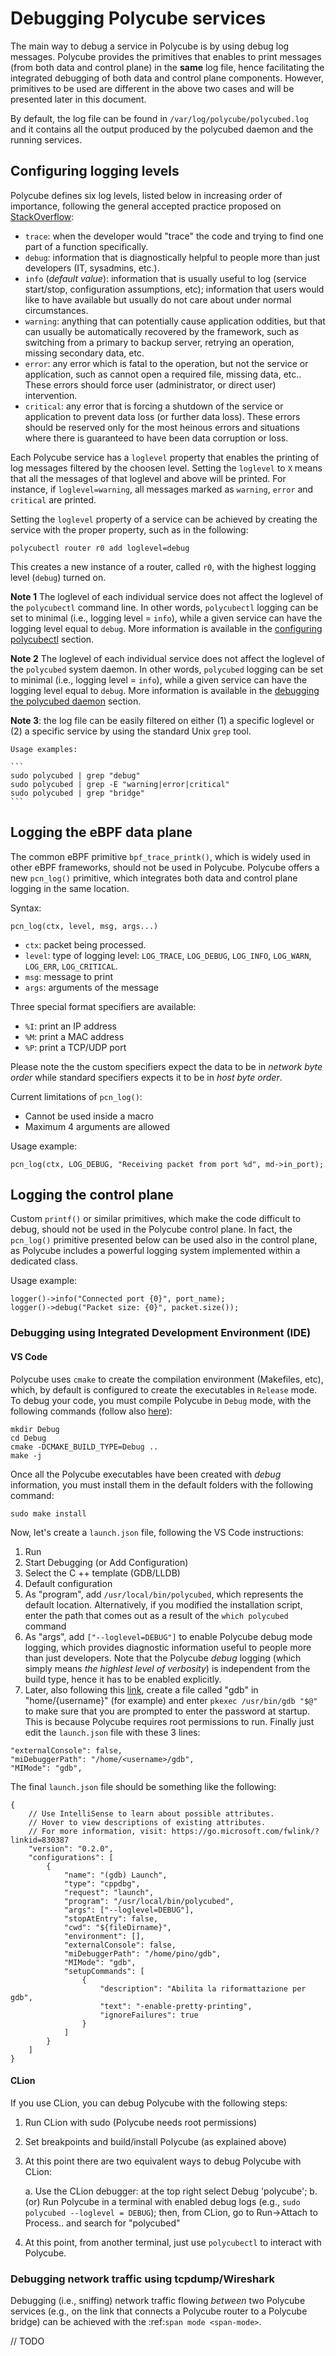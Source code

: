 # Debugging Polycube services


The main way to debug a service in Polycube is by using debug log messages.
Polycube provides the primitives that enables to print messages (from both data and control plane) in the **same** log file, hence facilitating the integrated debugging of both data and control plane components.
However, primitives to be used are different in the above two cases and will be presented later in this document.

By default, the log file can be found in ``/var/log/polycube/polycubed.log`` and it contains all the output produced by the polycubed daemon and the running services.


## Configuring logging levels


Polycube defines six log levels, listed below in increasing order of importance, following the general accepted practice proposed on [StackOverflow](https://stackoverflow.com/questions/2031163/when-to-use-the-different-log-levels):

  - ``trace``: when the developer would "trace" the code and trying to find one part of a function specifically.
  - ``debug``: information that is diagnostically helpful to people more than just developers (IT, sysadmins, etc.).
  - ``info`` (*default value*): information that is usually useful to log (service start/stop, configuration assumptions, etc); information that users would like to have available but usually do not care about under normal circumstances.
  - ``warning``: anything that can potentially cause application oddities, but that can usually be automatically recovered by the framework, such as switching from a primary to backup server, retrying an operation, missing secondary data, etc.
  - ``error``: any error which is fatal to the operation, but not the service or application, such as cannot open a required file, missing data, etc.. These errors should force user (administrator, or direct user) intervention.
  - ``critical``: any error that is forcing a shutdown of the service or application to prevent data loss (or further data loss). These errors should be reserved only for the most heinous errors and situations where there is guaranteed to have been data corruption or loss.

Each Polycube service has a ``loglevel`` property that enables the printing of log messages filtered by the choosen level.
Setting the ``loglevel`` to ``X`` means that all the messages of that loglevel and above will be printed.
For instance, if ``loglevel=warning``, all messages marked as ``warning``, ``error`` and ``critical`` are printed.

Setting the ``loglevel`` property of a service can be achieved by creating the service with the proper property, such as in the following:

```
polycubectl router r0 add loglevel=debug
```

This creates a new instance of a router, called ``r0``, with the highest logging level (``debug``) turned on.


**Note 1** The loglevel of each individual service does not affect the loglevel of the ``polycubectl`` command line. In other words, ``polycubectl`` logging can be set to minimal (i.e., logging level = ``info``), while a given service can have the logging level equal to ``debug``.
More information is available in the [configuring polycubectl](../polycubectl/polycubectl.md#configuration) section.

**Note 2** The loglevel of each individual service does not affect the loglevel of the ``polycubed`` system daemon. In other words, ``polycubed`` logging can be set to minimal (i.e., logging level = ``info``), while a given service can have the logging level equal to ``debug``.
More information is available in the [debugging the polycubed daemon](../polycubed/polycubed.md#debugging) section.

**Note 3**: the log file can be easily filtered on either (1) a specific loglevel or (2) a specific service by using the standard Unix ``grep`` tool.

    Usage examples:

    ```
    sudo polycubed | grep "debug"
    sudo polycubed | grep -E "warning|error|critical"
    sudo polycubed | grep "bridge"
    ```

## Logging the eBPF data plane


The common eBPF primitive ``bpf_trace_printk()``, which is widely used in other eBPF frameworks, should not be used in Polycube.
Polycube offers a new ``pcn_log()`` primitive, which integrates both data and control plane logging in the same location.

Syntax:

```
pcn_log(ctx, level, msg, args...)
```

  - ``ctx``: packet being processed.
  - ``level``: type of logging level: ``LOG_TRACE``, ``LOG_DEBUG``, ``LOG_INFO``, ``LOG_WARN``, ``LOG_ERR``, ``LOG_CRITICAL``.
  - ``msg``: message to print
  - ``args``: arguments of the message

Three special format specifiers are available:

  - ``%I``: print an IP address
  - ``%M``: print a MAC address
  - ``%P``: print a TCP/UDP port

Please note the the custom specifiers expect the data to be in *network byte order* while standard specifiers expects it to be in *host byte order*.

Current limitations of ``pcn_log()``:

  - Cannot be used inside a macro
  - Maximum 4 arguments are allowed

Usage example:

```
pcn_log(ctx, LOG_DEBUG, "Receiving packet from port %d", md->in_port);
```

## Logging the control plane


Custom ``printf()`` or similar primitives, which make the code difficult to debug, should not be used in the Polycube control plane.
In fact, the ``pcn_log()`` primitive presented below can be used also in the control plane, as Polycube includes a powerful logging system implemented within a dedicated class.

Usage example:

```
logger()->info("Connected port {0}", port_name);
logger()->debug("Packet size: {0}", packet.size());
```  


### Debugging using Integrated Development Environment (IDE)



#### VS Code 


Polycube uses ``cmake`` to create the compilation environment (Makefiles, etc), which, by default is configured to create the executables in ``Release`` mode.
To debug your code, you must compile Polycube in ``Debug`` mode, with the following commands (follow also [here](https://stackoverflow.com/questions/7724569/debug-vs-release-in-cmake)):

  ```
  mkdir Debug
  cd Debug
  cmake -DCMAKE_BUILD_TYPE=Debug ..
  make -j
  ```

Once all the Polycube executables have been created with _debug_ information, you must install them in the default folders with the following command:

  
  ```
  sudo make install
  ```

Now, let's create a ``launch.json`` file, following the VS Code instructions:

   1. Run
   2. Start Debugging (or Add Configuration)
   3. Select the C ++ template (GDB/LLDB)
   4. Default configuration
   5. As "program", add ``/usr/local/bin/polycubed``, which represents the default location. Alternatively, if you modified the installation script, enter the path that comes out as a result of the  ``which polycubed`` command
   6. As "args", add ``["--loglevel=DEBUG"]`` to enable Polycube debug mode logging, which provides diagnostic information useful to people more than just developers. Note that the Polycube _debug_ logging (which simply means _the highlest level of verbosity_) is independent from the build type, hence it has to be enabled explicitly.
   7. Later, also following this [link](https://stackoverflow.com/questions/40033311/how-to-debug-programs-with-sudo-in-vscode), create a file called "gdb" in  "home/{username}" (for example) and enter ``pkexec /usr/bin/gdb "$@"`` to make sure that you are prompted to enter the password at startup. This is because Polycube requires root permissions to run. Finally just edit the ``launch.json`` file with these 3 lines:

  ```
  "externalConsole": false,
  "miDebuggerPath": "/home/<username>/gdb",
  "MIMode": "gdb",
  ```

The final ``launch.json`` file should be something like the following:
```
{
    // Use IntelliSense to learn about possible attributes.
    // Hover to view descriptions of existing attributes.
    // For more information, visit: https://go.microsoft.com/fwlink/?linkid=830387
    "version": "0.2.0",
    "configurations": [
        {
            "name": "(gdb) Launch",
            "type": "cppdbg",
            "request": "launch",
            "program": "/usr/local/bin/polycubed",
            "args": ["--loglevel=DEBUG"],
            "stopAtEntry": false,
            "cwd": "${fileDirname}",
            "environment": [],
            "externalConsole": false,
            "miDebuggerPath": "/home/pino/gdb",
            "MIMode": "gdb",
            "setupCommands": [
                {
                    "description": "Abilita la riformattazione per gdb",
                    "text": "-enable-pretty-printing",
                    "ignoreFailures": true
                }
            ]
        }
    ]
}
```


#### CLion


If you use CLion, you can debug Polycube with the following steps:

1. Run CLion with sudo (Polycube needs root permissions)
2. Set breakpoints and build/install Polycube (as explained above)
3. At this point there are two equivalent ways to debug Polycube with CLion:

   a. Use the CLion debugger: at the top right select Debug 'polycube';
   b. (or) Run Polycube in a terminal with enabled debug logs (e.g., ``sudo polycubed --loglevel = DEBUG``); then, from CLion, go to Run->Attach to Process.. and search for "polycubed"

4. At this point, from another terminal, just use ``polycubectl`` to interact with Polycube.



### Debugging network traffic using tcpdump/Wireshark


Debugging (i.e., sniffing) network traffic flowing *between* two Polycube services (e.g., on the link that connects a Polycube router to a Polycube bridge) can be achieved with the :ref:`span mode <span-mode>`.


// TODO 
